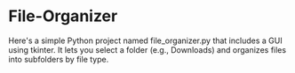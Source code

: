 # File-Organizer
Here's a simple Python project named file_organizer.py that includes a GUI using tkinter. It lets you select a folder (e.g., Downloads) and organizes files into subfolders by file type.
